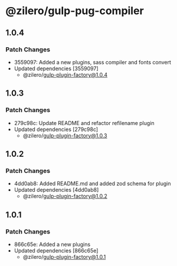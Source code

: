 # @zilero/gulp-pug-compiler

## 1.0.4

### Patch Changes

- 3559097: Added a new plugins, sass compiler and fonts convert
- Updated dependencies [3559097]
  - @zilero/gulp-plugin-factory@1.0.4

## 1.0.3

### Patch Changes

- 279c98c: Update README and refactor refilename plugin
- Updated dependencies [279c98c]
  - @zilero/gulp-plugin-factory@1.0.3

## 1.0.2

### Patch Changes

- 4dd0ab8: Added README.md and added zod schema for plugin
- Updated dependencies [4dd0ab8]
  - @zilero/gulp-plugin-factory@1.0.2

## 1.0.1

### Patch Changes

- 866c65e: Added a new plugins
- Updated dependencies [866c65e]
  - @zilero/gulp-plugin-factory@1.0.1
